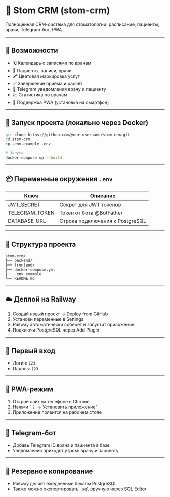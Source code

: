 # 📅 Stom CRM (stom-crm)
Полноценная CRM-система для стоматологии: расписание, пациенты, врачи, Telegram-бот, PWA.

---

## 🚀 Возможности
- 🗓️ Календарь с записями по врачам
- 👤 Пациенты, записи, врачи
- 🖍️ Цветовая маркировка услуг
- ✅ Завершение приёма и расчёт
- 📲 Telegram уведомления врачу и пациенту
- 📈 Статистика по врачам
- 📱 Поддержка PWA (установка на смартфон)

---

## 🐳 Запуск проекта (локально через Docker)

```bash
git clone https://github.com/your-username/stom-crm.git
cd stom-crm
cp .env.example .env

# Запуск
docker-compose up --build
```

---

## 📦 Переменные окружения `.env`

| Ключ             | Описание                        |
|------------------|---------------------------------|
| JWT_SECRET       | Секрет для JWT токенов          |
| TELEGRAM_TOKEN   | Токен от бота @BotFather        |
| DATABASE_URL     | Строка подключения к PostgreSQL |

---

## 📂 Структура проекта
```
stom-crm/
├── backend/
├── frontend/
├── docker-compose.yml
├── .env.example
└── README.md
```

---

## ☁️ Деплой на Railway
1. Создай новый проект → Deploy from GitHub
2. Установи переменные в Settings
3. Railway автоматически соберёт и запустит приложение
4. Подключи PostgreSQL через Add Plugin

---

## 👤 Первый вход
- Логин: `123`
- Пароль: `123`

---

## 📲 PWA-режим
1. Открой сайт на телефоне в Chrome
2. Нажми "⋮ → Установить приложение"
3. Приложение появится на рабочем столе

---

## 🤖 Telegram-бот
- Добавь Telegram ID врача и пациента в базе
- Уведомления приходят утром: врачу и пациенту

---

## 💾 Резервное копирование
- Railway делает ежедневные бэкапы PostgreSQL
- Также можно экспортировать `.sql` вручную через SQL Editor
